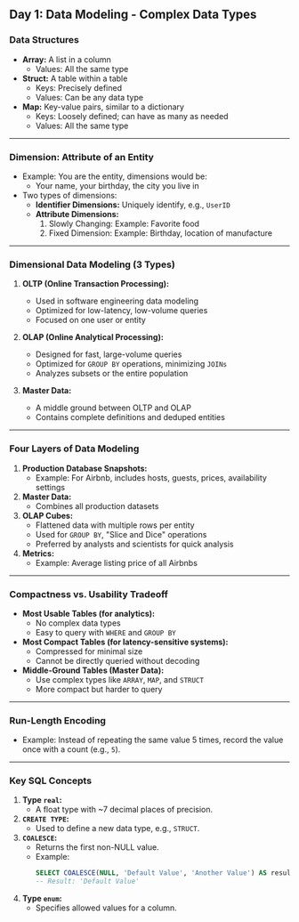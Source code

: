 ## Day 1: Data Modeling - Complex Data Types

### Data Structures
- **Array:** A list in a column
  - Values: All the same type
- **Struct:** A table within a table
  - Keys: Precisely defined
  - Values: Can be any data type
- **Map:** Key-value pairs, similar to a dictionary
  - Keys: Loosely defined; can have as many as needed
  - Values: All the same type

---

### Dimension: Attribute of an Entity
- Example: You are the entity, dimensions would be:
  - Your name, your birthday, the city you live in
- Two types of dimensions:
  - **Identifier Dimensions:** Uniquely identify, e.g., `UserID`
  - **Attribute Dimensions:**
    1. Slowly Changing: Example: Favorite food
    2. Fixed Dimension: Example: Birthday, location of manufacture

---

### Dimensional Data Modeling (3 Types)
1. **OLTP (Online Transaction Processing):**
   - Used in software engineering data modeling
   - Optimized for low-latency, low-volume queries
   - Focused on one user or entity

2. **OLAP (Online Analytical Processing):**
   - Designed for fast, large-volume queries
   - Optimized for `GROUP BY` operations, minimizing `JOINs`
   - Analyzes subsets or the entire population

3. **Master Data:**
   - A middle ground between OLTP and OLAP
   - Contains complete definitions and deduped entities

---

### Four Layers of Data Modeling
1. **Production Database Snapshots:**
   - Example: For Airbnb, includes hosts, guests, prices, availability settings
2. **Master Data:**
   - Combines all production datasets
3. **OLAP Cubes:**
   - Flattened data with multiple rows per entity
   - Used for `GROUP BY`, "Slice and Dice" operations
   - Preferred by analysts and scientists for quick analysis
4. **Metrics:**
   - Example: Average listing price of all Airbnbs

---

### Compactness vs. Usability Tradeoff
- **Most Usable Tables (for analytics):**
  - No complex data types
  - Easy to query with `WHERE` and `GROUP BY`
- **Most Compact Tables (for latency-sensitive systems):**
  - Compressed for minimal size
  - Cannot be directly queried without decoding
- **Middle-Ground Tables (Master Data):**
  - Use complex types like `ARRAY`, `MAP`, and `STRUCT`
  - More compact but harder to query

---

### Run-Length Encoding
- Example: Instead of repeating the same value 5 times, record the value once with a count (e.g., `5`).

---

### Key SQL Concepts
1. **Type `real`:**
   - A float type with ~7 decimal places of precision.
2. **`CREATE TYPE`:**
   - Used to define a new data type, e.g., `STRUCT`.
3. **`COALESCE`:**
   - Returns the first non-NULL value.
   - Example:
     ```sql
     SELECT COALESCE(NULL, 'Default Value', 'Another Value') AS result;
     -- Result: 'Default Value'
     ```
4. **Type `enum`:**
   - Specifies allowed values for a column.


